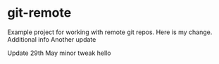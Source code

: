 # git-remote

Example project for working with remote git repos.
Here is my change.
Additional info
Another update

Update 29th May
minor tweak
 hello
 
